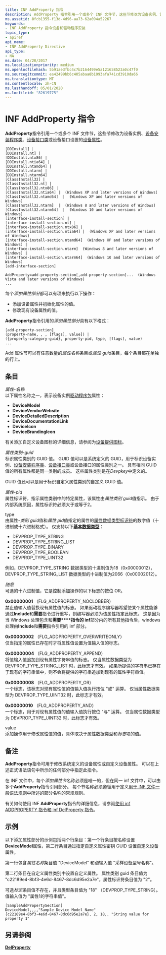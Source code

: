 ```yaml
---
title: INF AddProperty 指令
description: AddProperty 指令引用一个或多个 INF 文件节，这些节修改为设备实例、设备安装程序类、设备接口类或设备接口设置的设备属性。
ms.assetid: 8fcb1355-f13d-4d96-aa73-62a094a52267
keywords:
- INF AddProperty 指令设备和驱动程序安装
topic_type:
- apiref
api_name:
- INF AddProperty Directive
api_type:
- NA
ms.date: 04/20/2017
ms.localizationpriority: medium
ms.openlocfilehash: 5b91ae3fbc4c7b2164499e5a121658523a0c47f0
ms.sourcegitcommit: ea42499bb6c405abaa8b1093afa741cd3910da66
ms.translationtype: MT
ms.contentlocale: zh-CN
ms.lasthandoff: 05/01/2020
ms.locfileid: "82619775"
---
```

# <a name="inf-addproperty-directive"></a>INF AddProperty 指令


**AddProperty**指令引用一个或多个 INF 文件节，这些节修改为设备实例、[设备安装程序类](device-setup-classes.md)、[设备接口类](device-interface-classes.md)或设备接口设置的[设备属性](device-properties.md)。

```inf
[DDInstall] |
[DDInstall.nt] |
[DDInstall.ntx86] |
[DDInstall.ntia64] |
[DDInstall.ntamd64] |
[DDInstall.ntarm] |
[DDInstall.ntarm64]
[ClassInstall32] | 
[ClassInstall32.nt] | 
[ClassInstall32.ntx86] |
[ClassInstall32.ntia64] |  (Windows XP and later versions of Windows)
[ClassInstall32.ntamd64]  |  (Windows XP and later versions of Windows)
[ClassInstall32.ntarm]  |  (Windows 8 and later versions of Windows)
[ClassInstall32.ntarm64]  |  (Windows 10 and later versions of Windows)
[interface-install-section] | 
[interface-install-section.nt] | 
[interface-install-section.ntx86] | 
[interface-install-section.ntia64] |  (Windows XP and later versions of Windows)
[interface-install-section.ntamd64]  (Windows XP and later versions of Windows) |
[interface-install-section.ntarm]  (Windows 8 and later versions of Windows) |
[interface-install-section.ntarm64]  (Windows 10 and later versions of Windows)
[add-interface-section]

AddProperty=add-property-section[,add-property-section]...  (Windows Vista and later versions of Windows)
...
```

每个*添加属性部分*都可以有项来执行以下操作：

-   添加设备属性并初始化属性的值。
-   修改现有设备属性的值。

**AddProperty**指令引用的*添加属性部分*具有以下格式：

```inf
[add-property-section]
(property-name, , , [flags], value]) | 
({property-category-guid}, property-pid, type, [flags], value)
...
```

Add 属性节可以有任意数量的*属性名称*条目或*属性 guid*条目，每个条目都在单独的行上。

## <a name="entries"></a>条目


<a href="" id="property-name"></a>*属性-名称*  
以下属性名称之一，表示设备实例[驱动程序包](driver-packages.md)属性：

-   **DeviceModel**
-   **DeviceVendorWebsite**
-   **DeviceDetailedDescription**
-   **DeviceDocumentationLink**
-   **DeviceIcon**
-   **DeviceBrandingIcon**

有关添加自定义设备图标的详细信息，请参阅为[设备提供图标](providing-vendor-icons-for-the-shell-and-autoplay.md)。

<a href="" id="property-category-guid"></a>*属性类别-guid*  
标识属性类别的 GUID 值。 GUID 值可以是系统定义的 GUID，用于标识设备实例、[设备安装程序类](device-setup-classes.md)、[设备接口类](device-interface-classes.md)或设备接口的属性类别之一。 具有相同 GUID 值的所有属性都是同一类别的成员。 这些属性类别是在*Devpkey*中定义的。

GUID 值还可以是用于标识自定义属性类别的自定义 GUID 值。

<a href="" id="property-pid"></a>*属性-pid*  
属性标识符，指示属性类别中的特定属性，该属性由*属性类别 guid*值指示。 由于内部系统原因，属性标识符必须大于或等于2。

<a href="" id="type"></a>type  
由属性-*类别 guid*值和*属性 pid*值指定的属性的[属性数据类型标识符](https://docs.microsoft.com/previous-versions/ff541476(v=vs.85))的数字值（十进制或十六进制格式）。 仅支持以下[**基本数据类型**](https://docs.microsoft.com/previous-versions/ff537793(v=vs.85))：

-   DEVPROP_TYPE_STRING
-   DEVPROP_TYPE_STRING_LIST
-   DEVPROP_TYPE_BINARY
-   DEVPROP_TYPE_BOOLEAN
-   DEVPROP_TYPE_UINT32

例如，DEVPROP_TYPE_STRING 数据类型的十进制值为18（0x00000012），DEVPROP_TYPE_STRING_LIST 数据类型的十进制值为2066（0x00002012）。

<a href="" id="flags"></a>*随意*  
可选的十六进制值，它是控制添加操作的以下标志的按位 OR。

<a href="" id="0x00000001--flg-addproperty-noclobber--"></a>**0x00000001** （FLG_ADDPROPERTY_NOCLOBBER）   
禁止值输入值替换现有属性值的标志。 如果驱动程序编写器希望使某个属性能够通过**Include**和**需要**指令进行重写，则编写器必须为该属性指定此标志。 这是因为当 Windows 处理包含和**需要****指令的 inf**部分内的所有其他指令后，windows 处理由**Include**和**需要**指令引用的 inf 部分。

<a href="" id="0x00000002--flg-addproperty-overwriteonly--"></a>**0x00000002** （FLG_ADDPROPERTY_OVERWRITEONLY）   
仅当指定的属性已存在时才将属性值设置为值输入值的标志。

<a href="" id="0x00000004--flg-addproperty-append--"></a>**0x00000004** （FLG_ADDPROPERTY_APPEND）   
将值输入值追加到现有属性字符串值的标志。 仅当属性数据类型为 DEVPROP_TYPE_STRING_LIST 时，此标志才有效。 如果所提供的字符串已存在于现有的字符串值中，则不会将提供的字符串追加到现有的属性字符串值。

<a href="" id="0x00000008--flg-addproperty-or-"></a>**0x00000008** （FLG_ADDPROPERTY_OR）  
一个标志，该标志对现有属性值的值输入值执行按位 "或" 运算。 仅当属性数据类型为 DEVPROP_TYPE_UINT32 时，此标志才有效。

<a href="" id="0x00000010--flg-addproperty-and-"></a>**0x00000010** （FLG_ADDPROPERTY_AND）  
一个标志，用于对现有属性值的值输入值执行按位 "与" 运算。 仅当属性数据类型为 DEVPROP_TYPE_UINT32 时，此标志才有效。

<a href="" id="value"></a>value   
添加操作用于修改属性值的值，具体取决于属性数据类型和*标志*项的值。

<a name="remarks"></a>备注
-------

**AddProperty**指令可用于修改系统定义的设备属性或自定义设备属性。 可以在上述正式语法语句中所示的任何部分中指定此指令。

在 INF 文件中，每个*添加属性节*名称必须是唯一的，但在同一 inf 文件中，可以由多个**AddProperty**指令引用部分。 每个节名称必须遵循用于定义[用于 INF 文件一般语法规则](general-syntax-rules-for-inf-files.md)中所述的部分名称的常规规则。

有关如何使用 INF **AddProperty**指令的详细信息，请参阅[使用 inf ADDPROPERTY 指令和 inf DelProperty 指令](using-the-inf-addproperty-directive-and-the-inf-delproperty-directive.md)。

<a name="examples"></a>示例
--------

以下添加属性部分的示例包括两个行条目：第一个行条目按名称设置**DeviceModel**属性，第二行条目通过指定自定义属性密钥 GUID 设置自定义设备属性。

第一行包含*属性名称*条目值 "DeviceModel" 和*值*输入值 "采样设备型号名称"。

第二行条目在自定义属性类别中设置自定义属性。 属性类别 guid 条目值为 "c22189e4-8bf3-4e6d-8467-8dc6d95e2a7e"，属性标识符条目值为 "2"。

可选*标志*条目值不存在，并且类型条目值为 "18" （DEVPROP_TYPE_STRING）。 值输入值为 "属性1的字符串值"。

```inf
[SampleAddPropertySection]
DeviceModel,,,,"Sample Device Model Name"
{c22189e4-8bf3-4e6d-8467-8dc6d95e2a7e}, 2, 18,, "String value for property 1"
```

## <a name="see-also"></a>另请参阅


[**DelProperty**](inf-delproperty-directive.md)

 

 






